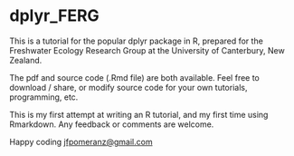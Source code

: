 # dplyr_FERG
This is a tutorial for the popular dplyr package in R, prepared for the Freshwater Ecology Research Group at the University of Canterbury, New Zealand. 

The pdf and source code (.Rmd file) are both available. Feel free to download / share, or modify source code for your own tutorials, programming, etc. 

This is my first attempt at writing an R tutorial, and my first time using Rmarkdown. Any feedback or comments are welcome. 

Happy coding
jfpomeranz@gmail.com
